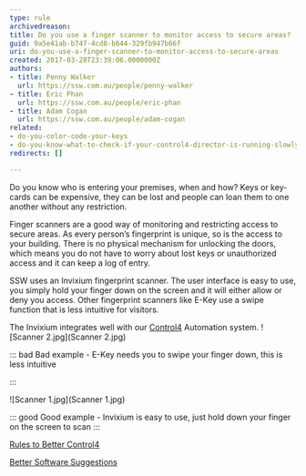 ```yaml
---
type: rule
archivedreason: 
title: Do you use a finger scanner to monitor access to secure areas?
guid: 9a5e41ab-b747-4cd8-b644-329fb947b66f
uri: do-you-use-a-finger-scanner-to-monitor-access-to-secure-areas
created: 2017-03-28T23:39:06.0000000Z
authors:
- title: Penny Walker
  url: https://ssw.com.au/people/penny-walker
- title: Eric Phan
  url: https://ssw.com.au/people/eric-phan
- title: Adam Cogan
  url: https://ssw.com.au/people/adam-cogan
related:
- do-you-color-code-your-keys
- do-you-know-what-to-check-if-your-control4-director-is-running-slowly
redirects: []

---
```


Do you know who is entering your premises, when and how? Keys or key-cards can be expensive, they can be lost and people can loan them to one another without any restriction.

<!--endintro-->

Finger scanners are a good way of monitoring and restricting access to secure areas. As every person’s fingerprint is unique, so is the access to your building.  There is no physical mechanism for unlocking the doors, which means you do not have to worry about lost keys or unauthorized access and it can keep a log of entry.

SSW uses an Invixium fingerprint scanner. The user interface is easy to use, you simply hold your finger down on the screen and it will either allow or deny you access. Other fingerprint scanners like E-Key use a swipe function that is less intuitive for visitors.

The Invixium integrates well with our [Control4](/rules-to-better-control4) Automation system.
![Scanner 2.jpg](Scanner 2.jpg)

::: bad
Bad example - E-Key needs you to swipe your finger down, this is less intuitive

:::

![Scanner 1.jpg](Scanner 1.jpg)

::: good
Good example - Invixium  is easy to use, just hold down your finger on the screen to scan 
:::




[Rules to Better Control4](/rules-to-better-control4)

[Better Software Suggestions](https://bettersoftwaresuggestions.com/category/control4/)
